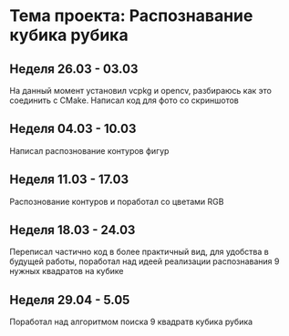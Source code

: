 # Тема проекта: Распознавание кубика рубика 

## Неделя 26.03 - 03.03
На данный момент установил vcpkg и opencv, разбираюсь как это соединить с CMake. Написал код для фото со скриншотов

## Неделя 04.03 - 10.03
Написал распознование контуров фигур

## Неделя 11.03 - 17.03
Распознование контуров и поработал со цветами RGB

## Неделя 18.03 - 24.03
Переписал частично код в более практичный вид, для удобства в будущей работы, поработал над идеей реализации распознавания 9 нужных квадратов на кубике

## Неделя 29.04 - 5.05
Поработал над алгоритмом поиска 9 квадратв кубика рубика
